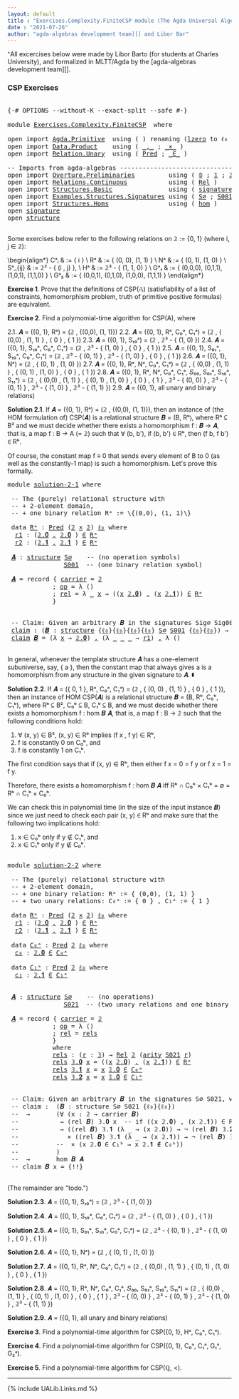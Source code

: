 ```yaml
---
layout: default
title : "Exercises.Complexity.FiniteCSP module (The Agda Universal Algebra Library)"
date : "2021-07-26"
author: "agda-algebras development team][] and Libor Bar"
---
```


⁺All excercises below were made by Libor Barto (for students at Charles University), and formalized in MLTT/Agda by the [agda-algebras development team][].

### CSP Exercises

<pre class="Agda">

<a id="379" class="Symbol">{-#</a> <a id="383" class="Keyword">OPTIONS</a> <a id="391" class="Pragma">--without-K</a> <a id="403" class="Pragma">--exact-split</a> <a id="417" class="Pragma">--safe</a> <a id="424" class="Symbol">#-}</a>

<a id="429" class="Keyword">module</a> <a id="436" href="Exercises.Complexity.FiniteCSP.html" class="Module">Exercises.Complexity.FiniteCSP</a>  <a id="468" class="Keyword">where</a>

<a id="475" class="Keyword">open</a> <a id="480" class="Keyword">import</a> <a id="487" href="Agda.Primitive.html" class="Module">Agda.Primitive</a>  <a id="503" class="Keyword">using</a> <a id="509" class="Symbol">(</a> <a id="511" class="Symbol">)</a> <a id="513" class="Keyword">renaming</a> <a id="522" class="Symbol">(</a><a id="523" href="Agda.Primitive.html#764" class="Primitive">lzero</a> <a id="529" class="Symbol">to</a> <a id="532" class="Primitive">ℓ₀</a> <a id="535" class="Symbol">)</a>
<a id="537" class="Keyword">open</a> <a id="542" class="Keyword">import</a> <a id="549" href="Data.Product.html" class="Module">Data.Product</a>    <a id="565" class="Keyword">using</a> <a id="571" class="Symbol">(</a> <a id="573" href="Agda.Builtin.Sigma.html#236" class="InductiveConstructor Operator">_,_</a> <a id="577" class="Symbol">;</a> <a id="579" href="Data.Product.html#1167" class="Function Operator">_×_</a> <a id="583" class="Symbol">)</a>
<a id="585" class="Keyword">open</a> <a id="590" class="Keyword">import</a> <a id="597" href="Relation.Unary.html" class="Module">Relation.Unary</a>  <a id="613" class="Keyword">using</a> <a id="619" class="Symbol">(</a> <a id="621" href="Relation.Unary.html#1101" class="Function">Pred</a> <a id="626" class="Symbol">;</a> <a id="628" href="Relation.Unary.html#1523" class="Function Operator">_∈_</a> <a id="632" class="Symbol">)</a>

<a id="635" class="Comment">-- Imports from agda-algebras --------------------------------------------------------------</a>
<a id="728" class="Keyword">open</a> <a id="733" class="Keyword">import</a> <a id="740" href="Overture.Preliminaries.html" class="Module">Overture.Preliminaries</a>         <a id="771" class="Keyword">using</a> <a id="777" class="Symbol">(</a> <a id="779" href="Overture.Preliminaries.html#3613" class="Datatype">𝟘</a> <a id="781" class="Symbol">;</a> <a id="783" href="Overture.Preliminaries.html#3689" class="Datatype">𝟙</a> <a id="785" class="Symbol">;</a> <a id="787" href="Overture.Preliminaries.html#3744" class="Datatype">𝟚</a> <a id="789" class="Symbol">;</a> <a id="791" href="Overture.Preliminaries.html#3841" class="Datatype">𝟛</a> <a id="793" class="Symbol">)</a>
<a id="795" class="Keyword">open</a> <a id="800" class="Keyword">import</a> <a id="807" href="Relations.Continuous.html" class="Module">Relations.Continuous</a>           <a id="838" class="Keyword">using</a> <a id="844" class="Symbol">(</a> <a id="846" href="Relations.Continuous.html#3907" class="Function">Rel</a> <a id="850" class="Symbol">)</a>
<a id="852" class="Keyword">open</a> <a id="857" class="Keyword">import</a> <a id="864" href="Structures.Basic.html" class="Module">Structures.Basic</a>               <a id="895" class="Keyword">using</a> <a id="901" class="Symbol">(</a> <a id="903" href="Structures.Basic.html#1234" class="Record">signature</a> <a id="913" class="Symbol">;</a> <a id="915" href="Structures.Basic.html#1568" class="Record">structure</a> <a id="925" class="Symbol">)</a>
<a id="927" class="Keyword">open</a> <a id="932" class="Keyword">import</a> <a id="939" href="Examples.Structures.Signatures.html" class="Module">Examples.Structures.Signatures</a> <a id="970" class="Keyword">using</a> <a id="976" class="Symbol">(</a> <a id="978" href="Examples.Structures.Signatures.html#565" class="Function">S∅</a> <a id="981" class="Symbol">;</a> <a id="983" href="Examples.Structures.Signatures.html#893" class="Function">S001</a> <a id="988" class="Symbol">;</a> <a id="990" href="Examples.Structures.Signatures.html#1148" class="Function">S021</a><a id="994" class="Symbol">)</a>
<a id="996" class="Keyword">open</a> <a id="1001" class="Keyword">import</a> <a id="1008" href="Structures.Homs.html" class="Module">Structures.Homs</a>                <a id="1039" class="Keyword">using</a> <a id="1045" class="Symbol">(</a> <a id="1047" href="Structures.Homs.html#2693" class="Function">hom</a> <a id="1051" class="Symbol">)</a>
<a id="1053" class="Keyword">open</a> <a id="1058" href="Structures.Basic.html#1234" class="Module">signature</a>
<a id="1068" class="Keyword">open</a> <a id="1073" href="Structures.Basic.html#1568" class="Module">structure</a>

</pre>

Some exercises below refer to the following relations on 𝟚 := \{0, 1\} (where i, j ∈ 𝟚):

\begin{align*}
 Cᵃᵢ    & := \{ i \}                             \\
 Rᵃ    & := \{ (0, 0), (1, 1) \}                 \\
 Nᵃ    & := \{ (0, 1), (1, 0) \}                  \\
 Sᵃ_{ij}  & := 𝟚² - \{ (i , j) \},                    \\
 Hᵃ    & := 𝟚³ - \{ (1, 1, 0) \}                 \\
 Gᵃ₁   & := \{ (0,0,0), (0,1,1), (1,0,1), (1,1,0) \} \\
 Gᵃ₂   & := \{ (0,0,1), (0,1,0), (1,0,0), (1,1,1) \}
\end{align*}


**Exercise 1**. Prove that the definitions of CSP(𝔸) (satisfiability of a list of constraints, homomorphism   problem, truth of primitive positive formulas) are equivalent.


**Exercise 2**. Find a polymomial-time algorithm for CSP(A), where

2.1. 𝑨 = ({0, 1}, Rᵃ) = (𝟚 , \{(0,0), (1, 1)\})
2.2. 𝑨 = ({0, 1}, Rᵃ, C₀ᵃ, C₁ᵃ) = (𝟚 , \{ (0,0) , (1, 1) \} , \{ 0 \} , \{ 1 \})
2.3. 𝑨 = ({0, 1}, S₁₀ᵃ) = (𝟚 , 𝟚³ - \{ (1, 0) \})
2.4. 𝑨 = ({0, 1}, S₁₀ᵃ, C₀ᵃ, C₁ᵃ) = (𝟚 , 𝟚³ - \{ (1, 0) \} , \{ 0 \} , \{ 1 \})
2.5. 𝑨 = ({0, 1}, S₀₁ᵃ, S₁₀ᵃ, C₀ᵃ, C₁ᵃ) = (𝟚 , 𝟚³ - \{ (0, 1) \} , 𝟚³ - \{ (1, 0) \} , \{ 0 \} , \{ 1 \})
2.6. 𝑨 = ({0, 1}, Nᵃ) = (𝟚 , \{ (0, 1) , (1, 0) \})
2.7. 𝑨 = ({0, 1}, Rᵃ, Nᵃ, C₀ᵃ, C₁ᵃ) = (𝟚 , \{ (0,0) , (1, 1) \} , \{ (0, 1) , (1, 0) \} , \{ 0 \} , \{ 1 \})
2.8. 𝑨 = ({0, 1}, Rᵃ, Nᵃ, C₀ᵃ, C₁ᵃ, 𝑆₀₀, S₀₁ᵃ, S₁₀ᵃ, S₁₁ᵃ) = (𝟚 , \{ (0,0) , (1, 1) \} , \{ (0, 1) , (1, 0) \} , \{ 0 \} , \{ 1 \} , 𝟚³ - \{ (0, 0) \} , 𝟚³ - \{ (0, 1) \} , 𝟚³ - \{ (1, 0) \} , 𝟚³ - \{ (1, 1) \})
2.9. 𝑨 = ({0, 1}, all unary and binary relations)



**Solution 2.1**. If 𝑨 = ({0, 1}, Rᵃ) = (𝟚 , \{(0,0), (1, 1)\}), then an instance of (the HOM
formulation of) CSP(𝑨) is a relational structure 𝑩 = (B, Rᵇ⟩, where Rᵇ ⊆ B² and we must decide
whether there exists a homomorphism f : 𝑩 → 𝑨, that is, a map f : B → A (= 𝟚) such that
∀ (b, b'), if (b, b') ∈ Rᵇ, then (f b, f b') ∈ Rᵇ.

Of course, the constant map f ≡ 0 that sends every element of B to 0 (as well as the
constantly-1 map) is such a homomorphism.  Let's prove this formally.

<pre class="Agda">
<a id="3123" class="Keyword">module</a> <a id="solution-2-1"></a><a id="3130" href="Exercises.Complexity.FiniteCSP.html#3130" class="Module">solution-2-1</a> <a id="3143" class="Keyword">where</a>

 <a id="3151" class="Comment">-- The (purely) relational structure with</a>
 <a id="3194" class="Comment">-- + 2-element domain,</a>
 <a id="3218" class="Comment">-- + one binary relation Rᵃ := \{(0,0), (1, 1)\}</a>

 <a id="3269" class="Keyword">data</a> <a id="solution-2-1.Rᵃ"></a><a id="3274" href="Exercises.Complexity.FiniteCSP.html#3274" class="Datatype">Rᵃ</a> <a id="3277" class="Symbol">:</a> <a id="3279" href="Relation.Unary.html#1101" class="Function">Pred</a> <a id="3284" class="Symbol">(</a><a id="3285" href="Overture.Preliminaries.html#3744" class="Datatype">𝟚</a> <a id="3287" href="Data.Product.html#1167" class="Function Operator">×</a> <a id="3289" href="Overture.Preliminaries.html#3744" class="Datatype">𝟚</a><a id="3290" class="Symbol">)</a> <a id="3292" href="Exercises.Complexity.FiniteCSP.html#532" class="Primitive">ℓ₀</a> <a id="3295" class="Keyword">where</a>
  <a id="solution-2-1.Rᵃ.r1"></a><a id="3303" href="Exercises.Complexity.FiniteCSP.html#3303" class="InductiveConstructor">r1</a> <a id="3306" class="Symbol">:</a> <a id="3308" class="Symbol">(</a><a id="3309" href="Overture.Preliminaries.html#3794" class="InductiveConstructor">𝟚.𝟎</a> <a id="3313" href="Agda.Builtin.Sigma.html#236" class="InductiveConstructor Operator">,</a> <a id="3315" href="Overture.Preliminaries.html#3794" class="InductiveConstructor">𝟚.𝟎</a> <a id="3319" class="Symbol">)</a> <a id="3321" href="Relation.Unary.html#1523" class="Function Operator">∈</a> <a id="3323" href="Exercises.Complexity.FiniteCSP.html#3274" class="Datatype">Rᵃ</a>
  <a id="solution-2-1.Rᵃ.r2"></a><a id="3328" href="Exercises.Complexity.FiniteCSP.html#3328" class="InductiveConstructor">r2</a> <a id="3331" class="Symbol">:</a> <a id="3333" class="Symbol">(</a><a id="3334" href="Overture.Preliminaries.html#3803" class="InductiveConstructor">𝟚.𝟏</a> <a id="3338" href="Agda.Builtin.Sigma.html#236" class="InductiveConstructor Operator">,</a> <a id="3340" href="Overture.Preliminaries.html#3803" class="InductiveConstructor">𝟚.𝟏</a> <a id="3344" class="Symbol">)</a> <a id="3346" href="Relation.Unary.html#1523" class="Function Operator">∈</a> <a id="3348" href="Exercises.Complexity.FiniteCSP.html#3274" class="Datatype">Rᵃ</a>

 <a id="solution-2-1.𝑨"></a><a id="3353" href="Exercises.Complexity.FiniteCSP.html#3353" class="Function">𝑨</a> <a id="3355" class="Symbol">:</a> <a id="3357" href="Structures.Basic.html#1568" class="Record">structure</a> <a id="3367" href="Examples.Structures.Signatures.html#565" class="Function">S∅</a>    <a id="3373" class="Comment">-- (no operation symbols)</a>
               <a id="3414" href="Examples.Structures.Signatures.html#893" class="Function">S001</a>  <a id="3420" class="Comment">-- (one binary relation symbol)</a>

 <a id="3454" href="Exercises.Complexity.FiniteCSP.html#3353" class="Function">𝑨</a> <a id="3456" class="Symbol">=</a> <a id="3458" class="Keyword">record</a> <a id="3465" class="Symbol">{</a> <a id="3467" href="Structures.Basic.html#1720" class="Field">carrier</a> <a id="3475" class="Symbol">=</a> <a id="3477" href="Overture.Preliminaries.html#3744" class="Datatype">𝟚</a>
            <a id="3491" class="Symbol">;</a> <a id="3493" href="Structures.Basic.html#1739" class="Field">op</a> <a id="3496" class="Symbol">=</a> <a id="3498" class="Symbol">λ</a> <a id="3500" class="Symbol">()</a>
            <a id="3515" class="Symbol">;</a> <a id="3517" href="Structures.Basic.html#1823" class="Field">rel</a> <a id="3521" class="Symbol">=</a> <a id="3523" class="Symbol">λ</a> <a id="3525" href="Exercises.Complexity.FiniteCSP.html#3525" class="Bound">_</a> <a id="3527" href="Exercises.Complexity.FiniteCSP.html#3527" class="Bound">x</a> <a id="3529" class="Symbol">→</a> <a id="3531" class="Symbol">((</a><a id="3533" href="Exercises.Complexity.FiniteCSP.html#3527" class="Bound">x</a> <a id="3535" href="Overture.Preliminaries.html#3794" class="InductiveConstructor">𝟚.𝟎</a><a id="3538" class="Symbol">)</a> <a id="3540" href="Agda.Builtin.Sigma.html#236" class="InductiveConstructor Operator">,</a> <a id="3542" class="Symbol">(</a><a id="3543" href="Exercises.Complexity.FiniteCSP.html#3527" class="Bound">x</a> <a id="3545" href="Overture.Preliminaries.html#3803" class="InductiveConstructor">𝟚.𝟏</a><a id="3548" class="Symbol">))</a> <a id="3551" href="Relation.Unary.html#1523" class="Function Operator">∈</a> <a id="3553" href="Exercises.Complexity.FiniteCSP.html#3274" class="Datatype">Rᵃ</a>
            <a id="3568" class="Symbol">}</a>


 <a id="3573" class="Comment">-- Claim: Given an arbitrary 𝑩 in the signatures Sig∅ Sig001, we can construct a homomorphism from 𝑩 to 𝑨.</a>
 <a id="solution-2-1.claim"></a><a id="3681" href="Exercises.Complexity.FiniteCSP.html#3681" class="Function">claim</a> <a id="3687" class="Symbol">:</a> <a id="3689" class="Symbol">(</a><a id="3690" href="Exercises.Complexity.FiniteCSP.html#3690" class="Bound">𝑩</a> <a id="3692" class="Symbol">:</a> <a id="3694" href="Structures.Basic.html#1568" class="Record">structure</a> <a id="3704" class="Symbol">{</a><a id="3705" href="Exercises.Complexity.FiniteCSP.html#532" class="Primitive">ℓ₀</a><a id="3707" class="Symbol">}{</a><a id="3709" href="Exercises.Complexity.FiniteCSP.html#532" class="Primitive">ℓ₀</a><a id="3711" class="Symbol">}{</a><a id="3713" href="Exercises.Complexity.FiniteCSP.html#532" class="Primitive">ℓ₀</a><a id="3715" class="Symbol">}{</a><a id="3717" href="Exercises.Complexity.FiniteCSP.html#532" class="Primitive">ℓ₀</a><a id="3719" class="Symbol">}</a> <a id="3721" href="Examples.Structures.Signatures.html#565" class="Function">S∅</a> <a id="3724" href="Examples.Structures.Signatures.html#893" class="Function">S001</a> <a id="3729" class="Symbol">{</a><a id="3730" href="Exercises.Complexity.FiniteCSP.html#532" class="Primitive">ℓ₀</a><a id="3732" class="Symbol">}{</a><a id="3734" href="Exercises.Complexity.FiniteCSP.html#532" class="Primitive">ℓ₀</a><a id="3736" class="Symbol">})</a> <a id="3739" class="Symbol">→</a> <a id="3741" href="Structures.Homs.html#2693" class="Function">hom</a> <a id="3745" href="Exercises.Complexity.FiniteCSP.html#3690" class="Bound">𝑩</a> <a id="3747" href="Exercises.Complexity.FiniteCSP.html#3353" class="Function">𝑨</a>
 <a id="3750" href="Exercises.Complexity.FiniteCSP.html#3681" class="Function">claim</a> <a id="3756" href="Exercises.Complexity.FiniteCSP.html#3756" class="Bound">𝑩</a> <a id="3758" class="Symbol">=</a> <a id="3760" class="Symbol">(λ</a> <a id="3763" href="Exercises.Complexity.FiniteCSP.html#3763" class="Bound">x</a> <a id="3765" class="Symbol">→</a> <a id="3767" href="Overture.Preliminaries.html#3794" class="InductiveConstructor">𝟚.𝟎</a><a id="3770" class="Symbol">)</a> <a id="3772" href="Agda.Builtin.Sigma.html#236" class="InductiveConstructor Operator">,</a> <a id="3774" class="Symbol">(λ</a> <a id="3777" href="Exercises.Complexity.FiniteCSP.html#3777" class="Bound">_</a> <a id="3779" href="Exercises.Complexity.FiniteCSP.html#3779" class="Bound">_</a> <a id="3781" href="Exercises.Complexity.FiniteCSP.html#3781" class="Bound">_</a> <a id="3783" class="Symbol">→</a> <a id="3785" href="Exercises.Complexity.FiniteCSP.html#3303" class="InductiveConstructor">r1</a><a id="3787" class="Symbol">)</a> <a id="3789" href="Agda.Builtin.Sigma.html#236" class="InductiveConstructor Operator">,</a> <a id="3791" class="Symbol">λ</a> <a id="3793" class="Symbol">()</a>

</pre>

In general, whenever the template structure 𝑨 has a one-element subuniverse, say, \{ a \},
then the constant map that always gives a is a homomorphism from any structure in the given
signature to 𝑨. ∎



**Solution 2.2**. If 𝑨 = (\{ 0, 1 \}, Rᵃ, C₀ᵃ, C₁ᵃ) = (𝟚 , \{ (0, 0) , (1, 1) \} , \{ 0 \} , \{ 1 \}),
then an instance of HOM CSP(𝑨) is a relational structure 𝑩 = (B, Rᵇ, C₀ᵇ, C₁ᵇ), where
Rᵇ ⊆ B², C₀ᵇ ⊆ B, C₁ᵇ ⊆ B, and we must decide whether there exists a homomorphism
f : hom 𝑩 𝑨, that is, a map f : B → 𝟚 such that the following conditions hold:
 1. ∀ (x, y) ∈ B², (x, y) ∈ Rᵇ implies (f x , f y) ∈ Rᵇ,
 2. f is constantly 0 on C₀ᵇ, and
 3. f is constantly 1 on C₁ᵇ.

The first condition says that if (x, y) ∈ Rᵇ, then either f x = 0 = f y or f x = 1 = f y.

Therefore, there exists a homomorphism f : hom 𝑩 𝑨 iff Rᵇ ∩ C₀ᵇ × C₁ᵇ = ∅ = Rᵇ ∩ C₁ᵇ × C₀ᵇ.

We can check this in polynomial time (in the size of the input instance 𝑩) since we just need
to check each pair (x, y) ∈ Rᵇ and make sure that the following two implications hold:

 1.  x ∈ C₀ᵇ  only if  y ∉ C₁ᵇ, and
 2.  x ∈ C₁ᵇ  only if  y ∉ C₀ᵇ.

<pre class="Agda">

<a id="4934" class="Keyword">module</a> <a id="solution-2-2"></a><a id="4941" href="Exercises.Complexity.FiniteCSP.html#4941" class="Module">solution-2-2</a> <a id="4954" class="Keyword">where</a>

 <a id="4962" class="Comment">-- The (purely) relational structure with</a>
 <a id="5005" class="Comment">-- + 2-element domain,</a>
 <a id="5029" class="Comment">-- + one binary relation: Rᵃ := { (0,0), (1, 1) }</a>
 <a id="5080" class="Comment">-- + two unary relations: C₀ᵃ := { 0 } , C₁ᵃ := { 1 }</a>

 <a id="5136" class="Keyword">data</a> <a id="solution-2-2.Rᵃ"></a><a id="5141" href="Exercises.Complexity.FiniteCSP.html#5141" class="Datatype">Rᵃ</a> <a id="5144" class="Symbol">:</a> <a id="5146" href="Relation.Unary.html#1101" class="Function">Pred</a> <a id="5151" class="Symbol">(</a><a id="5152" href="Overture.Preliminaries.html#3744" class="Datatype">𝟚</a> <a id="5154" href="Data.Product.html#1167" class="Function Operator">×</a> <a id="5156" href="Overture.Preliminaries.html#3744" class="Datatype">𝟚</a><a id="5157" class="Symbol">)</a> <a id="5159" href="Exercises.Complexity.FiniteCSP.html#532" class="Primitive">ℓ₀</a> <a id="5162" class="Keyword">where</a>
  <a id="solution-2-2.Rᵃ.r1"></a><a id="5170" href="Exercises.Complexity.FiniteCSP.html#5170" class="InductiveConstructor">r1</a> <a id="5173" class="Symbol">:</a> <a id="5175" class="Symbol">(</a><a id="5176" href="Overture.Preliminaries.html#3794" class="InductiveConstructor">𝟚.𝟎</a> <a id="5180" href="Agda.Builtin.Sigma.html#236" class="InductiveConstructor Operator">,</a> <a id="5182" href="Overture.Preliminaries.html#3794" class="InductiveConstructor">𝟚.𝟎</a> <a id="5186" class="Symbol">)</a> <a id="5188" href="Relation.Unary.html#1523" class="Function Operator">∈</a> <a id="5190" href="Exercises.Complexity.FiniteCSP.html#5141" class="Datatype">Rᵃ</a>
  <a id="solution-2-2.Rᵃ.r2"></a><a id="5195" href="Exercises.Complexity.FiniteCSP.html#5195" class="InductiveConstructor">r2</a> <a id="5198" class="Symbol">:</a> <a id="5200" class="Symbol">(</a><a id="5201" href="Overture.Preliminaries.html#3803" class="InductiveConstructor">𝟚.𝟏</a> <a id="5205" href="Agda.Builtin.Sigma.html#236" class="InductiveConstructor Operator">,</a> <a id="5207" href="Overture.Preliminaries.html#3803" class="InductiveConstructor">𝟚.𝟏</a> <a id="5211" class="Symbol">)</a> <a id="5213" href="Relation.Unary.html#1523" class="Function Operator">∈</a> <a id="5215" href="Exercises.Complexity.FiniteCSP.html#5141" class="Datatype">Rᵃ</a>

 <a id="5220" class="Keyword">data</a> <a id="solution-2-2.C₀ᵃ"></a><a id="5225" href="Exercises.Complexity.FiniteCSP.html#5225" class="Datatype">C₀ᵃ</a> <a id="5229" class="Symbol">:</a> <a id="5231" href="Relation.Unary.html#1101" class="Function">Pred</a> <a id="5236" href="Overture.Preliminaries.html#3744" class="Datatype">𝟚</a> <a id="5238" href="Exercises.Complexity.FiniteCSP.html#532" class="Primitive">ℓ₀</a> <a id="5241" class="Keyword">where</a>
  <a id="solution-2-2.C₀ᵃ.c₀"></a><a id="5249" href="Exercises.Complexity.FiniteCSP.html#5249" class="InductiveConstructor">c₀</a> <a id="5252" class="Symbol">:</a> <a id="5254" href="Overture.Preliminaries.html#3794" class="InductiveConstructor">𝟚.𝟎</a> <a id="5258" href="Relation.Unary.html#1523" class="Function Operator">∈</a> <a id="5260" href="Exercises.Complexity.FiniteCSP.html#5225" class="Datatype">C₀ᵃ</a>

 <a id="5266" class="Keyword">data</a> <a id="solution-2-2.C₁ᵃ"></a><a id="5271" href="Exercises.Complexity.FiniteCSP.html#5271" class="Datatype">C₁ᵃ</a> <a id="5275" class="Symbol">:</a> <a id="5277" href="Relation.Unary.html#1101" class="Function">Pred</a> <a id="5282" href="Overture.Preliminaries.html#3744" class="Datatype">𝟚</a> <a id="5284" href="Exercises.Complexity.FiniteCSP.html#532" class="Primitive">ℓ₀</a> <a id="5287" class="Keyword">where</a>
  <a id="solution-2-2.C₁ᵃ.c₁"></a><a id="5295" href="Exercises.Complexity.FiniteCSP.html#5295" class="InductiveConstructor">c₁</a> <a id="5298" class="Symbol">:</a> <a id="5300" href="Overture.Preliminaries.html#3803" class="InductiveConstructor">𝟚.𝟏</a> <a id="5304" href="Relation.Unary.html#1523" class="Function Operator">∈</a> <a id="5306" href="Exercises.Complexity.FiniteCSP.html#5271" class="Datatype">C₁ᵃ</a>


 <a id="solution-2-2.𝑨"></a><a id="5313" href="Exercises.Complexity.FiniteCSP.html#5313" class="Function">𝑨</a> <a id="5315" class="Symbol">:</a> <a id="5317" href="Structures.Basic.html#1568" class="Record">structure</a> <a id="5327" href="Examples.Structures.Signatures.html#565" class="Function">S∅</a>    <a id="5333" class="Comment">-- (no operations)</a>
               <a id="5367" href="Examples.Structures.Signatures.html#1148" class="Function">S021</a>  <a id="5373" class="Comment">-- (two unary relations and one binary relation)</a>

 <a id="5424" href="Exercises.Complexity.FiniteCSP.html#5313" class="Function">𝑨</a> <a id="5426" class="Symbol">=</a> <a id="5428" class="Keyword">record</a> <a id="5435" class="Symbol">{</a> <a id="5437" href="Structures.Basic.html#1720" class="Field">carrier</a> <a id="5445" class="Symbol">=</a> <a id="5447" href="Overture.Preliminaries.html#3744" class="Datatype">𝟚</a>
            <a id="5461" class="Symbol">;</a> <a id="5463" href="Structures.Basic.html#1739" class="Field">op</a> <a id="5466" class="Symbol">=</a> <a id="5468" class="Symbol">λ</a> <a id="5470" class="Symbol">()</a>
            <a id="5485" class="Symbol">;</a> <a id="5487" href="Structures.Basic.html#1823" class="Field">rel</a> <a id="5491" class="Symbol">=</a> <a id="5493" href="Exercises.Complexity.FiniteCSP.html#5542" class="Function">rels</a>
            <a id="5510" class="Symbol">}</a>
            <a id="5524" class="Keyword">where</a>
            <a id="5542" href="Exercises.Complexity.FiniteCSP.html#5542" class="Function">rels</a> <a id="5547" class="Symbol">:</a> <a id="5549" class="Symbol">(</a><a id="5550" href="Exercises.Complexity.FiniteCSP.html#5550" class="Bound">r</a> <a id="5552" class="Symbol">:</a> <a id="5554" href="Overture.Preliminaries.html#3841" class="Datatype">𝟛</a><a id="5555" class="Symbol">)</a> <a id="5557" class="Symbol">→</a> <a id="5559" href="Relations.Continuous.html#3907" class="Function">Rel</a> <a id="5563" href="Overture.Preliminaries.html#3744" class="Datatype">𝟚</a> <a id="5565" class="Symbol">(</a><a id="5566" href="Structures.Basic.html#1313" class="Field">arity</a> <a id="5572" href="Examples.Structures.Signatures.html#1148" class="Function">S021</a> <a id="5577" href="Exercises.Complexity.FiniteCSP.html#5550" class="Bound">r</a><a id="5578" class="Symbol">)</a>
            <a id="5592" href="Exercises.Complexity.FiniteCSP.html#5542" class="Function">rels</a> <a id="5597" href="Overture.Preliminaries.html#3860" class="InductiveConstructor">𝟛.𝟎</a> <a id="5601" href="Exercises.Complexity.FiniteCSP.html#5601" class="Bound">x</a> <a id="5603" class="Symbol">=</a> <a id="5605" class="Symbol">((</a><a id="5607" href="Exercises.Complexity.FiniteCSP.html#5601" class="Bound">x</a> <a id="5609" href="Overture.Preliminaries.html#3794" class="InductiveConstructor">𝟚.𝟎</a><a id="5612" class="Symbol">)</a> <a id="5614" href="Agda.Builtin.Sigma.html#236" class="InductiveConstructor Operator">,</a> <a id="5616" class="Symbol">(</a><a id="5617" href="Exercises.Complexity.FiniteCSP.html#5601" class="Bound">x</a> <a id="5619" href="Overture.Preliminaries.html#3803" class="InductiveConstructor">𝟚.𝟏</a><a id="5622" class="Symbol">))</a> <a id="5625" href="Relation.Unary.html#1523" class="Function Operator">∈</a> <a id="5627" href="Exercises.Complexity.FiniteCSP.html#5141" class="Datatype">Rᵃ</a>
            <a id="5642" href="Exercises.Complexity.FiniteCSP.html#5542" class="Function">rels</a> <a id="5647" href="Overture.Preliminaries.html#3869" class="InductiveConstructor">𝟛.𝟏</a> <a id="5651" href="Exercises.Complexity.FiniteCSP.html#5651" class="Bound">x</a> <a id="5653" class="Symbol">=</a> <a id="5655" href="Exercises.Complexity.FiniteCSP.html#5651" class="Bound">x</a> <a id="5657" href="Overture.Preliminaries.html#3708" class="InductiveConstructor">𝟙.𝟎</a> <a id="5661" href="Relation.Unary.html#1523" class="Function Operator">∈</a> <a id="5663" href="Exercises.Complexity.FiniteCSP.html#5225" class="Datatype">C₀ᵃ</a>
            <a id="5679" href="Exercises.Complexity.FiniteCSP.html#5542" class="Function">rels</a> <a id="5684" href="Overture.Preliminaries.html#3878" class="InductiveConstructor">𝟛.𝟐</a> <a id="5688" href="Exercises.Complexity.FiniteCSP.html#5688" class="Bound">x</a> <a id="5690" class="Symbol">=</a> <a id="5692" href="Exercises.Complexity.FiniteCSP.html#5688" class="Bound">x</a> <a id="5694" href="Overture.Preliminaries.html#3708" class="InductiveConstructor">𝟙.𝟎</a> <a id="5698" href="Relation.Unary.html#1523" class="Function Operator">∈</a> <a id="5700" href="Exercises.Complexity.FiniteCSP.html#5271" class="Datatype">C₁ᵃ</a>


 <a id="5707" class="Comment">-- Claim: Given an arbitrary 𝑩 in the signatures S∅ S021, we can construct a homomorphism from 𝑩 to 𝑨.</a>
 <a id="5811" class="Comment">-- claim :  (𝑩 : structure S∅ S021 {ℓ₀}{ℓ₀})</a>
 <a id="5857" class="Comment">--  →       (∀ (x : 𝟚 → carrier 𝑩)</a>
 <a id="5893" class="Comment">--           → (rel 𝑩) 𝟛.𝟎 x  -- if ((x 𝟚.𝟎) , (x 𝟚.𝟏)) ∈ Rᵇ, then...</a>
 <a id="5964" class="Comment">--           → ((rel 𝑩) 𝟛.𝟏 (λ _ → (x 𝟚.𝟎)) → ¬ (rel 𝑩) 𝟛.𝟐 (λ _ → (x 𝟚.𝟏)))</a>
 <a id="6042" class="Comment">--             × ((rel 𝑩) 𝟛.𝟏 (λ _ → (x 𝟚.𝟏)) → ¬ (rel 𝑩) 𝟛.𝟐 (λ _ → (x 𝟚.𝟎)))</a>
 <a id="6122" class="Comment">--          --  × (x 𝟚.𝟎 ∈ C₁ᵇ → x 𝟚.𝟏 ∉ C₀ᵇ))</a>
 <a id="6170" class="Comment">--          )</a>
 <a id="6185" class="Comment">--  →       hom 𝑩 𝑨</a>
 <a id="6206" class="Comment">-- claim 𝑩 x = {!!}</a>

</pre>


(The remainder are "todo.")

**Solution 2.3**. 𝑨 = ({0, 1}, S₁₀ᵃ) = (𝟚 , 𝟚³ - \{ (1, 0) \})

**Solution 2.4**. 𝑨 = ({0, 1}, S₁₀ᵃ, C₀ᵃ, C₁ᵃ) = (𝟚 , 𝟚³ - \{ (1, 0) \} , \{ 0 \} , \{ 1 \})

**Solution 2.5**. 𝑨 = ({0, 1}, S₀₁ᵃ, S₁₀ᵃ, C₀ᵃ, C₁ᵃ) = (𝟚 , 𝟚³ - \{ (0, 1) \} , 𝟚³ - \{ (1, 0) \} , \{ 0 \} , \{ 1 \})

**Solution 2.6**. 𝑨 = ({0, 1}, Nᵃ) = (𝟚 , \{ (0, 1) , (1, 0) \})

**Solution 2.7**. 𝑨 = ({0, 1}, Rᵃ, Nᵃ, C₀ᵃ, C₁ᵃ) = (𝟚 , \{ (0,0) , (1, 1) \} , \{ (0, 1) , (1, 0) \} , \{ 0 \} , \{ 1 \})

**Solution 2.8**. 𝑨 = ({0, 1}, Rᵃ, Nᵃ, C₀ᵃ, C₁ᵃ, 𝑆₀₀, S₀₁ᵃ, S₁₀ᵃ, S₁₁ᵃ) = (𝟚 , \{ (0,0) , (1, 1) \} , \{ (0, 1) , (1, 0) \} , \{ 0 \} , \{ 1 \} , 𝟚³ - \{ (0, 0) \} , 𝟚³ - \{ (0, 1) \} , 𝟚³ - \{ (1, 0) \} , 𝟚³ - \{ (1, 1) \})

**Solution 2.9**. 𝑨 = ({0, 1}, all unary and binary relations)


**Exercise 3**. Find a polynomial-time algorithm for CSP({0, 1}, Hᵃ, C₀ᵃ, C₁ᵃ).

**Exercise 4**. Find a polynomial-time algorithm for CSP({0, 1}, C₀ᵃ, C₁ᵃ, G₁ᵃ, G₂ᵃ).

**Exercise 5**. Find a polynomial-time algorithm for CSP(ℚ, <).

--------------------------------

{% include UALib.Links.md %}


